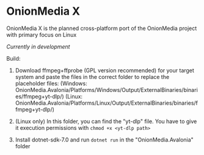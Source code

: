 # OnionMedia X
OnionMedia X is the planned cross-platform port of the OnionMedia project with primary focus on Linux

*Currently in development*

Build:
1. Download ffmpeg+ffprobe (GPL version recommended) for your target system and paste the files in the correct folder to replace the placeholder files:
(Windows: OnionMedia.Avalonia/Platforms/Windows/Output/ExternalBinaries/binaries/ffmpeg+yt-dlp/)
(Linux: OnionMedia.Avalonia/Platforms/Linux/Output/ExternalBinaries/binaries/ffmpeg+yt-dlp/)

2. (Linux only) In this folder, you can find the "yt-dlp" file. You have to give it execution permissions with ``chmod +x <yt-dlp path>``

3. Install dotnet-sdk-7.0 and run ``dotnet run`` in the "OnionMedia.Avalonia" folder
